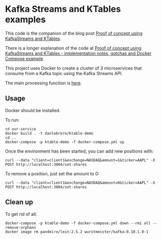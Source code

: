 # Kafka Streams and KTables examples

This code is the companion of the blog post [Proof of concept using KafkaStreams and KTables](http://danlebrero.com/2017/01/05/proof-of-concept-using-kafkastreams-and-ktables/). 

There is a longer explanation of the code at [Proof of concept using KafkaStreams and KTables - implementation notes, gotchas and Docker Compose example](http://danlebrero.com/2017/01/06/proof-of-concept-using-kafkastreams-and-ktables-implementation-notes-gotchas-and-docker-compose/)

This project uses Docker to create a cluster of 3 microservices that consume from a Kafka topic using the
Kafka Streams API.

The main processing function is [here](our-service/src/our_service/kafka_streams.clj#L55).

## Usage

Docker should be installed.

To run:

    cd our-service
    docker build . -t danlebrero/ktable-demo
    cd ..
    docker-compose -p ktable-demo -f docker-compose.yml up
     
Once the environment has been started, you can add new positions with:

    curl --data "client=client1&exchange=NASDAQ&amount=1&ticker=AAPL" -X POST http://localhost:3004/set-shares

To remove a position, just set the amount to 0:

    curl --data "client=client1&exchange=NASDAQ&amount=0&ticker=AAPL" -X POST http://localhost:3004/set-shares
     
## Clean up

To get rid of all:

    docker-compose -p ktable-demo -f docker-compose.yml down --rmi all --remove-orphans
    docker image rm pandeiro/lein:2.5.2 wurstmeister/kafka:0.10.1.0-1
    
    
    
